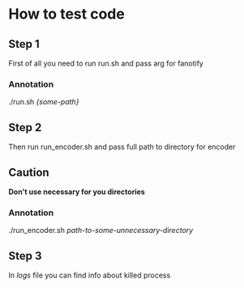 # How to test code
## Step 1
First of all you need to run run.sh and pass arg for fanotify
### Annotation
./run.sh _{some-path}_

## Step 2
Then run run_encoder.sh and pass full path to directory for encoder
## Caution
**Don't use necessary for you directories**
### Annotation
./run_encoder.sh _path-to-some-unnecessary-directory_

## Step 3
In _logs_ file you can find info about killed process
